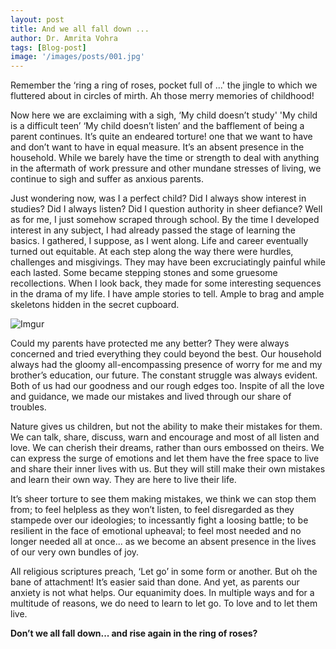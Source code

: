 ```yaml
---
layout: post
title: And we all fall down ...
author: Dr. Amrita Vohra
tags: [Blog-post]
image: '/images/posts/001.jpg'
---
```


Remember the ‘ring a ring of roses, pocket full of ...' the jingle to which we fluttered about in circles of mirth. Ah those merry memories of childhood!

Now here we are exclaiming with a sigh, ‘My child doesn’t study' 'My child is a difficult teen’ ‘My child doesn’t listen’ and the bafflement of being a parent continues. It’s quite an endeared torture! one that we want to have and don’t want to have in equal measure. It’s an absent presence in the household. While we barely have the time or strength to deal with anything in the aftermath of work pressure and other mundane stresses of living, we continue to sigh and suffer as anxious parents.

Just wondering now, was I a perfect child? Did I always show interest in studies? Did I always listen? Did I question authority in sheer defiance? Well as for me, I just somehow scraped through school. By the time I developed interest in any subject, I had already passed the stage of learning the basics. I gathered, I suppose, as I went along. Life and career eventually turned out equitable. At each step along the way there were hurdles, challenges and misgivings. They may have been excruciatingly painful while each lasted. Some became stepping stones and some gruesome recollections. When I look back, they made for some interesting sequences in the drama of my life. I have ample stories to tell. Ample to brag and ample skeletons hidden in the secret cupboard.

![Imgur](https://i.imgur.com/dYHTQBo.jpg)

Could my parents have protected me any better? They were always concerned and tried everything they could beyond the best. Our household always had the gloomy all-encompassing presence of worry for me and my brother’s education, our future. The constant struggle was always evident. Both of us had our goodness and our rough edges too. Inspite of all the love and guidance, we made our mistakes and lived through our share of troubles.

Nature gives us children, but not the ability to make their mistakes for them. We can talk, share, discuss, warn and encourage and most of all listen and love. We can cherish their dreams, rather than ours embossed on theirs. We can express the surge of emotions and let them have the free space to live and share their inner lives with us. But they will still make their own mistakes and learn their own way. They are here to live their life.

It’s sheer torture to see them making mistakes, we think we can stop them from; to feel helpless as they won’t listen, to feel disregarded as they stampede over our ideologies; to incessantly fight a loosing battle; to be resilient in the face of emotional upheaval; to feel most needed and no longer needed all at once... as we become an absent presence in the lives of our very own bundles of joy.

All religious scriptures preach, ‘Let go’ in some form or another. But oh the bane of attachment! It’s easier said than done. And yet, as parents our anxiety is not what helps. Our equanimity does. In multiple ways and for a multitude of reasons, we do need to learn to let go. To love and to let them live.

**Don’t we all fall down... and rise again in the ring of roses?**


